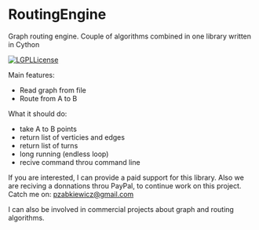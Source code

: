 # RoutingEngine
Graph routing engine. Couple of algorithms combined in one library written in Cython

[![LGPLLicense](https://img.shields.io/badge/License-LGPL3-brightgreen.svg)](https://img.shields.io/badge/License-LGPL3-brightgreen.svg)

Main features:

 - Read graph from file
 - Route from A to B

What it should do:

 - take A to B points
 - return list of verticies and edges
 - return list of turns
 - long running (endless loop)
 - recive command throu command line

If you are interested, I can provide a paid support for this library.
Also we are reciving a donnations throu PayPal, to continue work on this project.
Catch me on: pzabkiewicz@gmail.com

I can also be involved in commercial projects about graph and
routing algorithms.

